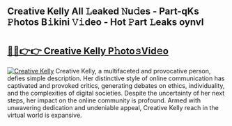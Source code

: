 ## Creative Kelly All 𝙻eaked 𝙽u𝚍es - Part-qKs 𝙿hotos B𝚒kini 𝚅𝚒deo - Hot 𝙿art 𝙻eaks oynvI

# <h2><a href="http://ld1j81.urlbe.top/?page=Creative+Kelly">🔗🔗👉👉 Creative Kelly P𝚑oto𝚜Vid𝚎o</a></h2>

[![Creative Kelly](https://i.imgur.com/eBuTRDB.gif)](http://ld1j81.urlbe.top/?page=Creative+Kelly)
Creative Kelly, a multifaceted and provocative person, defies simple description. Her distinctive style of online communication has captivated and provoked critics, generating debates on ethics, individuality, and the complexities of digital societies. Despite the uncertainty of her next steps, her impact on the online community is profound. Armed with unwavering dedication and undeniable appeal, Creative Kelly reach in the virtual world is expansive.
